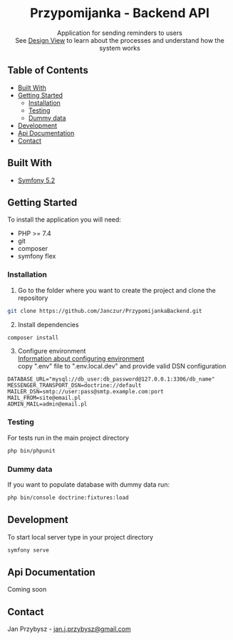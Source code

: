 <div align="center">

  <h1 align="center">Przypomijanka - Backend API</h1>

  <p align="center">
    Application for sending reminders to users<br>
    See <a href="https://miro.com/app/board/o9J_lZkbTHI=/">Design View</a> to learn about the processes and understand how the system works
  </p>
</div>



<!-- TABLE OF CONTENTS -->
## Table of Contents

* [Built With](#built-with)
* [Getting Started](#getting-started)
    * [Installation](#installation)
    * [Testing](#testing)
    * [Dummy data](#dummy-data)
* [Development](#development)
* [Api Documentation](#api-documentation)
* [Contact](#contact)


## Built With
* [Symfony 5.2](https://symfony.com/doc/current/setup.html)

## Getting Started

To install the application you will need:

* PHP >= 7.4
* git
* composer
* symfony flex

### Installation

1. Go to the folder where you want to create the project and clone the repository
```sh
git clone https://github.com/Janczur/PrzypomijankaBackend.git
```
2. Install dependencies
```sh
composer install
```
3. Configure environment  
   [Information about configuring environment](https://symfony.com/doc/current/configuration.html#overriding-environment-values-via-env-local)  
   copy ".env" file to ".env.local.dev" and provide valid DSN configuration   
```dotenv
DATABASE_URL="mysql://db_user:db_password@127.0.0.1:3306/db_name"
MESSENGER_TRANSPORT_DSN=doctrine://default
MAILER_DSN=smtp://user:pass@smtp.example.com:port
MAIL_FROM=site@email.pl
ADMIN_MAIL=admin@email.pl
```

### Testing

For tests run in the main project directory
```sh
php bin/phpunit
```

### Dummy data
If you want to populate database with dummy data run:
```sh
php bin/console doctrine:fixtures:load
```

## Development

To start local server type in your project directory
```sh
symfony serve
```

## Api Documentation
Coming soon

## Contact

Jan Przybysz - jan.j.przybysz@gmail.com